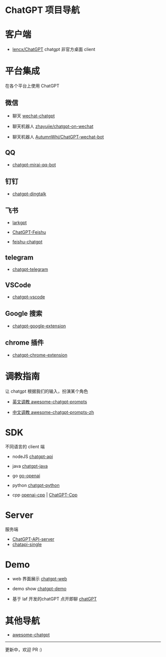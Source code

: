 # ChatGPT 项目导航

# 客户端
- [lencx/ChatGPT](https://github.com/lencx/ChatGPT)
chatgpt 非官方桌面 client 


# 平台集成
在各个平台上使用 ChatGPT

## 微信
- 聊天 [wechat-chatgpt](https://github.com/fuergaosi233/wechat-chatgpt)

- 聊天机器人 [zhayujie/chatgpt-on-wechat](https://github.com/zhayujie/chatgpt-on-wechat)

- 聊天机器人 [AutumnWhj/ChatGPT-wechat-bot](https://github.com/AutumnWhj/ChatGPT-wechat-bot)

## QQ
- [chatgpt-mirai-qq-bot](https://github.com/lss233/chatgpt-mirai-qq-bot)

## 钉钉
- [chatgpt-dingtalk](https://github.com/eryajf/chatgpt-dingtalk)

## 飞书
- [larkgpt](https://github.com/bytemate/larkgpt)

- [ChatGPT-Feishu](https://github.com/bestony/ChatGPT-Feishu)
- [feishu-chatgpt](https://github.com/Leizhenpeng/feishu-chatgpt)

## telegram
- [chatgpt-telegram](https://github.com/m1guelpf/chatgpt-telegram)

## VSCode
- [chatgpt-vscode](https://github.com/mpociot/chatgpt-vscode)

## Google 搜索
- [chatgpt-google-extension](https://github.com/wong2/chatgpt-google-extension)

## chrome 插件
- [chatgpt-chrome-extension](https://github.com/gragland/chatgpt-chrome-extension)



# 调教指南
让 chatgpt 根据我们的输入，扮演某个角色

- [英文调教 awesome-chatgpt-prompts](https://github.com/f/awesome-chatgpt-prompts) 

- [中文调教 awesome-chatgpt-prompts-zh](https://github.com/PlexPt/awesome-chatgpt-prompts-zh)


# SDK 
不同语言的 client 端

- nodeJS [chatgpt-api](https://github.com/transitive-b-ullshit/chatgpt-api)

- java [chatgpt-java](https://github.com/PlexPt/chatgpt-java)

- go [go-openai](https://github.com/sashabaranov/go-openai)

- python [chatgpt-python](https://github.com/labteral/chatgpt-python)

- cpp [openai-cpp](https://github.com/olrea/openai-cpp) | [ChatGPT-Cpp](https://github.com/deni2312/ChatGPT-Cpp) 

# Server
服务端

- [ChatGPT-API-server](https://github.com/acheong08/ChatGPT-API-server)
- [chatapi-single](https://github.com/bytemate/chatapi-single)


# Demo

- web 界面展示 [chatgpt-web](https://github.com/Chanzhaoyu/chatgpt-web)

- demo show [chatgpt-demo](https://github.com/ddiu8081/chatgpt-demo)

- 基于 laf 开发的chatGPT 点开即聊 [chatGPT](https://github.com/zuoFeng59556/chatGPT)


# 其他导航

- [awesome-chatgpt](https://github.com/humanloop/awesome-chatgpt)


---
更新中，欢迎 PR :)


